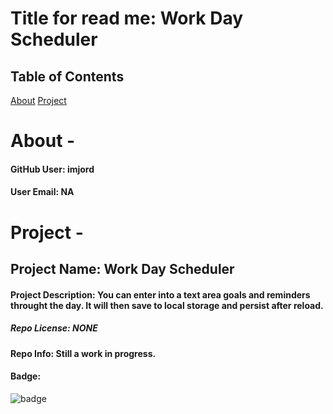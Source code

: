 # Title for read me: Work Day Scheduler 

  ## Table of Contents

  [About](#About)
  [Project](#Project)





  # About -

  #### GitHub User: imjord

  #### User Email: NA






  # Project -

  ## Project Name: Work Day Scheduler

  #### Project Description: You can enter into a text area goals and reminders throught the day. It will then save to local storage and persist after reload.

  ##### Repo License: NONE

  #### Repo Info: Still a work in progress.

  #### Badge: 

  ![badge](https://img.shields.io/static/v1?label=License&message=NONE&color=blue)













